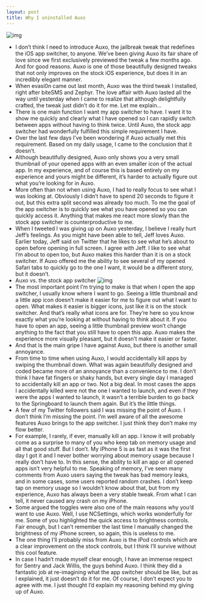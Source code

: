 ```yaml
---
layout: post
title: Why I uninstalled Auxo
---
```

![img](http://media.idownloadblog.com/wp-content/uploads/2012/12/Auxo1.jpg)
* I don’t think I need to introduce Auxo, the jailbreak tweak that redefines the iOS app switcher, to anyone. We’ve been giving Auxo its fair share of love since we first exclusively previewed the tweak a few months ago. And for good reasons. Auxo is one of those beautifully designed tweaks that not only improves on the stock iOS experience, but does it in an incredibly elegant manner.
* When evasi0n came out last month, Auxo was the third tweak I installed, right after biteSMS and Zephyr. The love affair with Auxo lasted all the way until yesterday when I came to realize that although delightfully crafted, the tweak just didn’t do it for me. Let me explain…
* There is one main function I want my app switcher to have. I want it to show me quickly and clearly what I have opened so I can rapidly switch between apps without having to think twice. Until Auxo, the stock app switcher had wonderfully fulfilled this simple requirement I have.
* Over the last few days I’ve been wondering if Auxo actually met this requirement. Based on my daily usage, I came to the conclusion that it doesn’t.
* Although beautifully designed, Auxo only shows you a very small thumbnail of your opened apps with an even smaller icon of the actual app. In my experience, and of course this is based entirely on my experience and yours might be different, it’s harder to actually figure out what you’re looking for in Auxo.
* More often than not when using Auxo, I had to really focus to see what I was looking at. Obviously I didn’t have to spend 20 seconds to figure it out, but this extra split second was already too much. To me the goal of the app switcher is to quickly see what you have opened so you can quickly access it. Anything that makes me react more slowly than the stock app switcher is counterproductive to me.
* When I tweeted I was giving up on Auxo yesterday, I believe I really hurt Jeff’s feelings. As you might have been able to tell, Jeff loves Auxo. Earlier today, Jeff said on Twitter that he likes to see what he’s about to open before opening in full screen. I agree with Jeff. I like to see what I’m about to open too, but Auxo makes this harder than it is on a stock switcher. If Auxo offered me the ability to see several of my opened Safari tabs to quickly go to the one I want, it would be a different story, but it doesn’t.
* Auxo vs. the stock app switcher
![img](http://media.idownloadblog.com/wp-content/uploads/2013/02/switcher-vs-Auxo.png)
* The most important point I’m trying to make is that when I open the app switcher, I usually know where I want to go. Seeing a little thumbnail and a little app icon doesn’t make it easier for me to figure out what I want to open. What makes it easier is bigger icons, just like it is on the stock switcher. And that’s really what icons are for. They’re here so you know exactly what you’re looking at without having to think about it. If you have to open an app, seeing a little thumbnail preview won’t change anything to the fact that you still have to open this app. Auxo makes the experience more visually pleasant, but it doesn’t make it easier or faster.
* And that is the main gripe I have against Auxo, but there is another small annoyance.
* From time to time when using Auxo, I would accidentally kill apps by swiping the thumbnail down. What was again beautifully designed and coded became more of an annoyance than a convenience to me. I don’t think I have fat fingers or shaky hands, but every single day I managed to accidentally kill an app or two. Not a big deal. In most cases the apps I accidentally killed were not the one I wanted to launch, and even if they were the apps I wanted to launch, it wasn’t a terrible burden to go back to the Springboard to launch them again. But it’s the little things.
* A few of my Twitter followers said I was missing the point of Auxo. I don’t think I’m missing the point. I’m well aware of all the awesome features Auxo brings to the app switcher. I just think they don’t make my flow better.
* For example, I rarely, if ever, manually kill an app. I know it will probably come as a surprise to many of you who keep tab on memory usage and all that good stuff. But I don’t. My iPhone 5 is as fast as it was the first day I got it and I never bother worrying about memory usage because I really don’t have to. In this sense, the ability to kill an app or all opened apps isn’t very helpful to me. Speaking of memory, I’ve seen many comments from Auxo users saying the tweak has bad memory leaks, and in some cases, some users reported random crashes. I don’t keep tap on memory usage so I wouldn’t know about that, but from my experience, Auxo has always been a very stable tweak. From what I can tell, it never caused any crash on my iPhone.
* Some argued the toggles were also one of the main reasons why you’d want to use Auxo. Well, I use NCSettings, which works wonderfully for me. Some of you highlighted the quick access to brightness controls. Fair enough, but I can’t remember the last time I manually changed the brightness of my iPhone screen, so again, this is useless to me.
* The one thing I’ll probably miss from Auxo is the iPod controls which are a clear improvement on the stock controls, but I think I’ll survive without this cool feature.
* In case I hadn’t made myself clear enough, I have an immense respect for Sentry and Jack Willis, the guys behind Auxo. I think they did a fantastic job at re-imagining what the app switcher should be like, but as I explained, it just doesn’t do it for me. Of course, I don’t expect you to agree with me. I just thought I’d explain my reasoning behind my giving up of Auxo.

